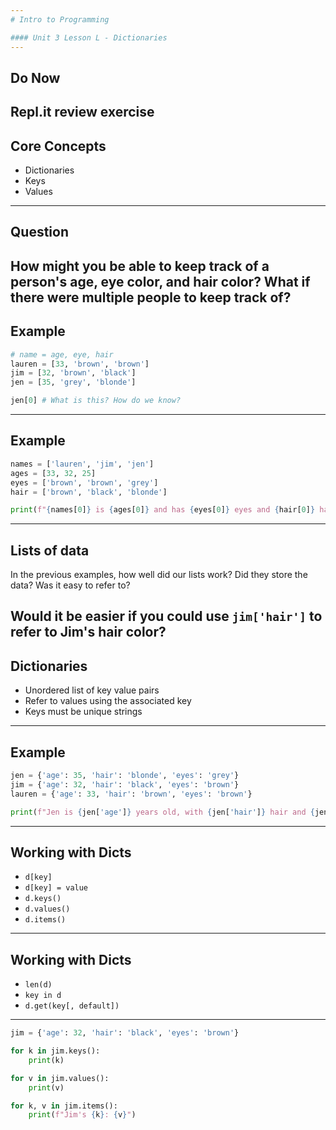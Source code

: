 ```yaml
---
# Intro to Programming

#### Unit 3 Lesson L - Dictionaries
---
```

## Do Now

Repl.it review exercise
---
## Core Concepts

* Dictionaries
* Keys
* Values
---
## Question

How might you be able to keep track of a person's age, eye color, and hair color? What if there were multiple people to keep track of?
---
## Example

```python
# name = age, eye, hair
lauren = [33, 'brown', 'brown']
jim = [32, 'brown', 'black']
jen = [35, 'grey', 'blonde']

jen[0] # What is this? How do we know?
```
---
## Example

```python
names = ['lauren', 'jim', 'jen']
ages = [33, 32, 25]
eyes = ['brown', 'brown', 'grey']
hair = ['brown', 'black', 'blonde']

print(f"{names[0]} is {ages[0]} and has {eyes[0]} eyes and {hair[0]} hair")
```
---
## Lists of data

In the previous examples, how well did our lists work? Did they store the data? Was it easy to refer to?

Would it be easier if you could use `jim['hair']` to refer to Jim's hair color?
---
## Dictionaries

* Unordered list of key value pairs
* Refer to values using the associated key
* Keys must be unique strings
---
## Example

```python
jen = {'age': 35, 'hair': 'blonde', 'eyes': 'grey'}
jim = {'age': 32, 'hair': 'black', 'eyes': 'brown'}
lauren = {'age': 33, 'hair': 'brown', 'eyes': 'brown'}

print(f"Jen is {jen['age']} years old, with {jen['hair']} hair and {jen['eyes']} eyes.")
```
---
## Working with Dicts

* `d[key]`
* `d[key] = value`
* `d.keys()`
* `d.values()`
* `d.items()`
---
## Working with Dicts

* `len(d)`
* `key in d`
* `d.get(key[, default])`
---
```python
jim = {'age': 32, 'hair': 'black', 'eyes': 'brown'}

for k in jim.keys():
    print(k)

for v in jim.values():
    print(v)

for k, v in jim.items():
    print(f"Jim's {k}: {v}")
```